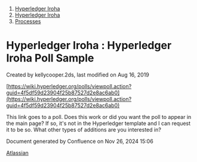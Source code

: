 1. [Hyperledger Iroha](index.html)
2. [Hyperledger Iroha](Hyperledger-Iroha_20873224.html)
3. [Processes](Processes_21015937.html)

# Hyperledger Iroha : Hyperledger Iroha Poll Sample

Created by kellycooper.2ds, last modified on Aug 16, 2019

[https://wiki.hyperledger.org/polls/viewpoll.action?guid=4f5df59d23904f25b87527d2e8ac6ab0](https://wiki.hyperledger.org/polls/viewpoll.action?guid=4f5df59d23904f25b87527d2e8ac6ab0)

This link goes to a poll. Does this work or did you want the poll to appear in the main page? If so, it's not in the Hyperledger template and I can request it to be so. What other types of additions are you interested in?

Document generated by Confluence on Nov 26, 2024 15:06

[Atlassian](http://www.atlassian.com/)

